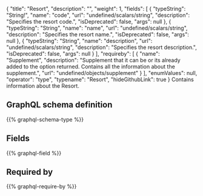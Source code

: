 {
  "title": "Resort",
  "description": "",
  "weight": 1,
  "fields": [
    {
      "typeString": "String!",
      "name": "code",
      "url": "undefined/scalars/string",
      "description": "Specifies the resort code.",
      "isDeprecated": false,
      "args": null
    },
    {
      "typeString": "String",
      "name": "name",
      "url": "undefined/scalars/string",
      "description": "Specifies the resort name.",
      "isDeprecated": false,
      "args": null
    },
    {
      "typeString": "String",
      "name": "description",
      "url": "undefined/scalars/string",
      "description": "Specifies the resort description.",
      "isDeprecated": false,
      "args": null
    }
  ],
  "requireby": [
    {
      "name": "Supplement",
      "description": "Supplement that it can be or its already added to the option returned. Contains all the information about the supplement.",
      "url": "undefined/objects/supplement"
    }
  ],
  "enumValues": null,
  "operator": "type",
  "typename": "Resort",
  "hideGithubLink": true
}
Contains information about the Resort.
## GraphQL schema definition

{{% graphql-schema-type %}}

## Fields

{{% graphql-field %}}

## Required by

{{% graphql-require-by %}}
